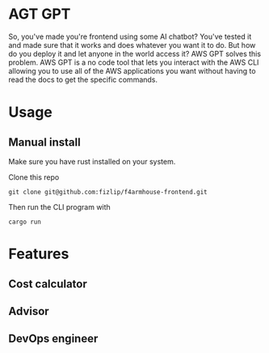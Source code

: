 # AGT GPT

So, you've made you're frontend using some AI chatbot? You've tested it
and made sure that it works and does whatever you want it to do. But how do
you deploy it and let anyone in the world access it? AWS GPT solves this 
problem. AWS GPT is a no code tool that lets you interact with the AWS CLI
allowing you to use all of the AWS applications you want without having
to read the docs to get the specific commands.

# Usage

## Manual install
Make sure you have rust installed on your system.

Clone this repo
```
git clone git@github.com:fizlip/f4armhouse-frontend.git 
```

Then run the CLI program with
```
cargo run
```

# Features

## Cost calculator

## Advisor

## DevOps engineer


